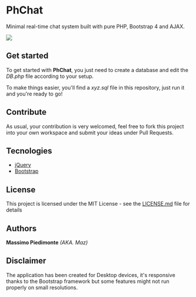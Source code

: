 # PhChat

Minimal real-time chat system built with pure PHP, Bootstrap 4 and AJAX.

<img src="https://image.ibb.co/dferv7/preview.png" />

## Get started

To get started with **PhChat**, you just need to create a database and edit the _DB.php_ file according to your setup.

To make things easier, you'll find a _xyz.sql_ file in this repository, just run it and you're ready to go!


## Contribute

As usual, your contribution is very welcomed, feel free to fork this project into your own workspace and submit your ideas under Pull Requests.

## Tecnologies

* [jQuery](https://github.com/jquery)
* [Bootstrap](https://getbootstrap.com/)

## License

This project is licensed under the MIT License - see the [LICENSE.md](https://github.com/mynameismaz/PhChat/blob/master/LICENSE) file for details

 ## Authors
 
 **Massimo Piedimonte** _(AKA. Maz)_

## Disclaimer

The application has been created for Desktop devices, it's responsive thanks to the Bootstrap framework but some features might not run properly on small resolutions.
